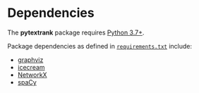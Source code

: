 # Dependencies

The **pytextrank** package requires [Python 3.7+](https://www.python.org/downloads/).

Package dependencies as defined in
[`requirements.txt`](https://github.com/DerwenAI/pytextrank/blob/master/requirements.txt)
include:

- [graphviz](https://graphviz.readthedocs.io/)
- [icecream](https://github.com/gruns/icecream)
- [NetworkX](https://networkx.org/)
- [spaCy](https://spacy.io/)
